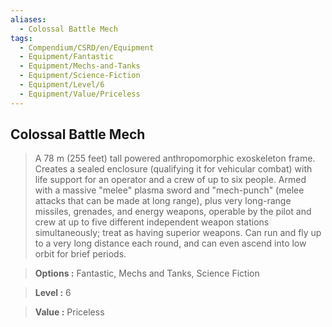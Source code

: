```yaml
---
aliases:
  - Colossal Battle Mech
tags:
  - Compendium/CSRD/en/Equipment
  - Equipment/Fantastic
  - Equipment/Mechs-and-Tanks
  - Equipment/Science-Fiction
  - Equipment/Level/6
  - Equipment/Value/Priceless
---
```

    
      
## Colossal Battle Mech      
      
>A 78 m (255 feet) tall powered anthropomorphic exoskeleton frame. Creates a sealed enclosure (qualifying it for vehicular combat) with life support for an operator and a crew of up to six people. Armed with a massive "melee" plasma sword and "mech-punch" (melee attacks that can be made at long range), plus very long-range missiles, grenades, and energy weapons, operable by the pilot and crew at up to five different independent weapon stations simultaneously; treat as having superior weapons. Can run and fly up to a very long distance each round, and can even ascend into low orbit for brief periods.      
> **Options :** Fantastic, Mechs and Tanks, Science Fiction      
> **Level :** 6      
> **Value :** Priceless